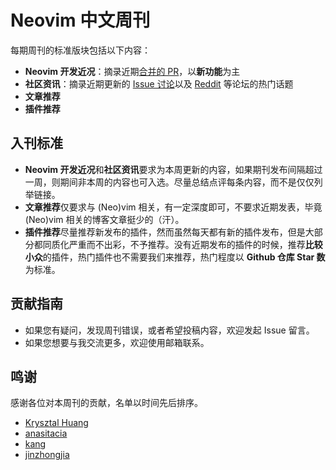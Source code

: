 # Neovim 中文周刊

每期周刊的标准版块包括以下内容：

* **Neovim 开发近况**：摘录近期[合并的 PR](https://github.com/neovim/neovim/pulls?q=is%3Apr+is%3Amerged)，以**新功能**为主
* **社区资讯**：摘录近期更新的 [Issue 讨论](https://github.com/neovim/neovim/issues?q=sort%3Aupdated-desc%20is%3Aissue%20is%3Aopen%20type%3AEnhancement)以及 [Reddit](https://www.reddit.com/r/neovim/) 等论坛的热门话题
* **文章推荐**
* **插件推荐**

## 入刊标准

* **Neovim 开发近况**和**社区资讯**要求为本周更新的内容，如果期刊发布间隔超过一周，则期间非本周的内容也可入选。尽量总结点评每条内容，而不是仅仅列举链接。
* **文章推荐**仅要求与 (Neo)vim 相关，有一定深度即可，不要求近期发表，毕竟 (Neo)vim 相关的博客文章挺少的（汗）。
* **插件推荐**尽量推荐新发布的插件，然而虽然每天都有新的插件发布，但是大部分都同质化严重而不出彩，不予推荐。没有近期发布的插件的时候，推荐**比较小众**的插件，热门插件也不需要我们来推荐，热门程度以 **Github 仓库 Star 数**为标准。

## 贡献指南

* 如果您有疑问，发现周刊错误，或者希望投稿内容，欢迎发起 Issue 留言。
* 如果您想要与我交流更多，欢迎使用邮箱联系。

## 鸣谢

感谢各位对本周刊的贡献，名单以时间先后排序。

* [Krysztal Huang](https://www.zhihu.com/people/suibing-19)
* [anasitacia](https://www.zhihu.com/people/northyear)
* [kang](https://github.com/kang8)
* [jinzhongjia](https://github.com/jinzhongjia)
